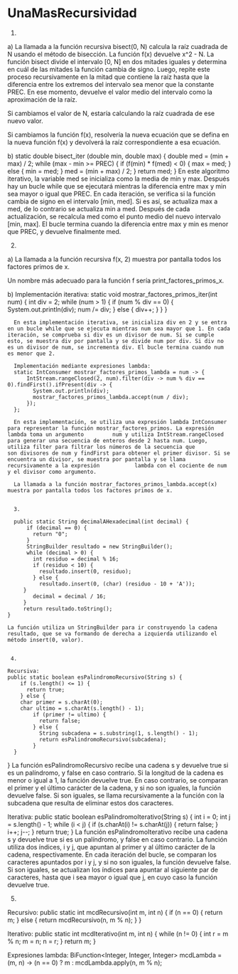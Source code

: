 # UnaMasRecursividad

1.

a) La llamada a la función recursiva bisect(0, N) calcula la raíz cuadrada de N usando el método de bisección. La función f(x) devuelve x^2 - N. La función bisect divide el intervalo [0, N] en dos mitades iguales y determina en cuál de las mitades la función cambia de signo. Luego, repite este proceso recursivamente en la mitad que contiene la raíz hasta que la diferencia entre los extremos del intervalo sea menor que la constante PREC. En ese momento, devuelve el valor medio del intervalo como la aproximación de la raíz.

Si cambiamos el valor de N, estaría calculando la raíz cuadrada de ese nuevo valor. 

Si cambiamos la función f(x), resolvería la nueva ecuación que se defina en la nueva función f(x) y devolverá la raíz correspondiente a esa ecuación.


b) static double bisect_iter (double min, double max) {
    double med = (min + max) / 2;
    while (max - min >= PREC) {
        if (f(min) * f(med) < 0) {
            max = med;
        } else {
            min = med;
        }
        med = (min + max) / 2;
    }
    return med;
  }
  En este algoritmo iterativo, la variable med se inicializa como la media de min y max. Después hay un bucle while que se ejecutará mientras la diferencia entre max y min sea mayor o igual que PREC. En cada iteración, se verifica si la función cambia de signo en el intervalo [min, med]. Si es así, se actualiza max a med, de lo contrario se actualiza min a med. Después de cada actualización, se recalcula med como el punto medio del nuevo intervalo [min, max]. El bucle termina cuando la diferencia entre max y min es menor que PREC, y devuelve finalmente med.


 2.
  
  a) La llamada a la función recursiva f(x, 2) muestra por pantalla todos los factores primos de x.

  Un nombre más adecuado para la función f sería print_factores_primos_x.
  
  
  b) Implementación iterativa:
      static void mostrar_factores_primos_iter(int num) {
          int div = 2;
          while (num > 1) {
            if (num % div == 0) {
              System.out.println(div);
              num /= div;
            } else {
              div++;
            }
          }
      }
      
      En esta implementación iterativa, se inicializa div en 2 y se entra en un bucle while que se ejecuta mientras num sea mayor que 1. En cada iteración, se comprueba si div es un divisor de num. Si se cumple esto, se muestra div por pantalla y se divide num por div. Si div no es un divisor de num, se incrementa div. El bucle termina cuando num es menor que 2.
      
      Implementación mediante expresiones lambda:
      static IntConsumer mostrar_factores_primos_lambda = num -> {
          IntStream.rangeClosed(2, num).filter(div -> num % div == 0).findFirst().ifPresent(div -> {
            System.out.println(div);
            mostrar_factores_primos_lambda.accept(num / div);
          });
      };
      
      En esta implementación, se utiliza una expresión lambda IntConsumer para representar la función mostrar_factores_primos. La expresión lambda toma un argumento         num y utiliza IntStream.rangeClosed para generar una secuencia de enteros desde 2 hasta num. Luego, utiliza filter para filtrar los números de la secuencia que         son divisores de num y findFirst para obtener el primer divisor. Si se encuentra un divisor, se muestra por pantalla y se llama recursivamente a la expresión           lambda con el cociente de num y el divisor como argumento.

      La llamada a la función mostrar_factores_primos_lambda.accept(x) muestra por pantalla todos los factores primos de x.
      
      
      3.
      
      public static String decimalAHexadecimal(int decimal) {
          if (decimal == 0) {
            return "0";
          }
          StringBuilder resultado = new StringBuilder();
          while (decimal > 0) {
            int residuo = decimal % 16;
            if (residuo < 10) {
              resultado.insert(0, residuo);
            } else {
              resultado.insert(0, (char) (residuo - 10 + 'A'));
         }
            decimal = decimal / 16;
         }
         return resultado.toString();
    }
    
    La función utiliza un StringBuilder para ir construyendo la cadena resultado, que se va formando de derecha a izquierda utilizando el método insert(0, valor).
    
    
     4.
    
    Recursiva:
    public static boolean esPalindromoRecursivo(String s) {
        if (s.length() <= 1) {
          return true;
        } else {
        char primer = s.charAt(0);
        char ultimo = s.charAt(s.length() - 1);
            if (primer != ultimo) {
              return false;
            } else {
              String subcadena = s.substring(1, s.length() - 1);
              return esPalindromoRecursivo(subcadena);
            }
      }
  }
  La función esPalindromoRecursivo recibe una cadena s y devuelve true si es un palíndromo, y false en caso contrario. Si la longitud de la cadena es menor o igual a     1, la función devuelve true. En caso contrario, se comparan el primer y el último carácter de la cadena, y si no son iguales, la   función devuelve false. Si son iguales, se llama recursivamente a la función con la subcadena que resulta de eliminar estos dos caracteres.
  
  Iterativa:
  public static boolean esPalindromoIterativo(String s) {
      int i = 0;
      int j = s.length() - 1;
      while (i < j) {
          if (s.charAt(i) != s.charAt(j)) {
              return false;
          }
          i++;
          j--;
      }
      return true;
  }
  La función esPalindromoIterativo recibe una cadena s y devuelve true si es un palíndromo, y false en caso contrario. La función utiliza dos índices, i y j, que apuntan   al primer y al último carácter de la cadena, respectivamente. En cada iteración del bucle, se comparan los caracteres apuntados por i y j, y si no son iguales, la función devuelve false. Si son iguales, se actualizan los índices para apuntar al siguiente par de caracteres, hasta que i sea mayor o igual que j, en cuyo caso la función devuelve true.


 5.
  
  Recursivo:
  public static int mcdRecursivo(int m, int n) {
    if (n == 0) {
        return m;
    } else {
        return mcdRecursivo(n, m % n);
    }
  }
  
  Iterativo:
  public static int mcdIterativo(int m, int n) {
    while (n != 0) {
        int r = m % n;
        m = n;
        n = r;
    }
    return m;
  }
  
  Expresiones lambda:
  BiFunction<Integer, Integer, Integer> mcdLambda = (m, n) ->
    (n == 0) ? m : mcdLambda.apply(n, m % n);
  
 
    
   
